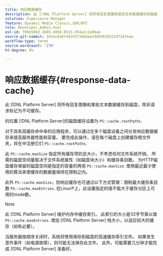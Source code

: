 ```yaml
---
title: 响应数据缓存
description: 此 [!DNL Platform Server] 将所有回复图像和某些文本数据缓存到磁盘，除非请求标记为不可缓存。
solution: Experience Manager
feature: Dynamic Media Classic,SDK/API
role: Developer,Admin,User
exl-id: f09e596d-2b85-4950-8515-d54a2c2e86ae
source-git-commit: 163ac6a6f44193f1b66ae24059630521d7247eae
workflow-type: tm+mt
source-wordcount: '276'
ht-degree: 0%

---
```


# 响应数据缓存{#response-data-cache}

此 [!DNL Platform Server] 将所有回复图像和某些文本数据缓存到磁盘，除非请求标记为不可缓存。

的位置 [!DNL Platform Server]的磁盘缓存设置为 `PS::cache.rootPaths`.

对于具有高缓存命中率的应用程序，可以通过在多个磁盘设备之间分发响应数据缓存来提高服务器性能和容量。 要完成此操作，请在每个磁盘上创建缓存根文件夹，并在中注册它们 `PS::cache.rootPaths`.

此 `PS::cache.maxSize` 指定所有缓存项的总大小，不考虑任何文件系统开销。 所需的磁盘空间量取决于文件系统属性（如磁盘块大小）和缓存条目数。 为HTTP磁盘缓存保留的磁盘空间是指定的容量的两倍 `PS::cache.maxSize`. 使用最近最少使用的算法来使缓存的数据量保持在限制之内。

此外 `PS::cache.maxSize`，则响应缓存也可通过以下方式管理：限制最大缓存条目数 `PS::cache.maxEntries`. 在Linux®上，此设置指定的值不能大于缓存分区上可用的inode数。

>[!NOTE]
>
>此 [!DNL Platform Server] 维护内存中缓存索引。 此索引的大小是32字节乘以值 `PS::cache.maxEntries`. 增加 [!DNL Platform Server] 栈大小，以适应较大的缓存（如有必要）。

当服务器按顺序关闭时，系统将使用保存到磁盘的高速缓存索引文件。 如果发生意外事件（如电源故障），则可能无法保存此文件。 此外，可能需要几分钟才能完成 [!DNL Platform Server] 准备好。
